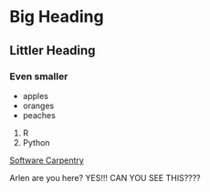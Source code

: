 # Big Heading
## Littler Heading
### Even smaller

- apples
- oranges
- peaches

1. R
2. Python

[Software Carpentry](http://www.software-carpentry.org)

Arlen are you here? YES!!! CAN YOU SEE THIS????
